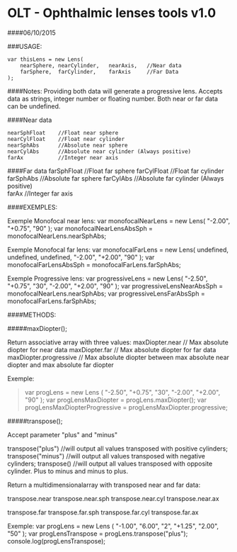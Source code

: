 # OLT - Ophthalmic lenses tools v1.0
####06/10/2015

###USAGE:

    var thisLens = new Lens(
        nearSphere, nearCylinder,   nearAxis,   //Near data
        farSphere,  farCylinder,    farAxis     //Far Data
    );

####Notes: 
Providing both data will generate a progressive lens.
Accepts data as strings, integer number or floating number.
Both near or far data can be undefined.
   
####Near data
```
nearSphFloat    //Float near sphere
nearCylFloat    //Float near cylinder
nearSphAbs      //Absolute near sphere
nearCylAbs      //Absolute near cylinder (Always positive)
farAx           //Integer near axis
```

####Far data
	farSphFloat     //Float far sphere
	farCylFloat     //Float far cylinder
	farSphAbs       //Absolute far sphere
	farCylAbs       //Absolute far cylinder (Always positive)      
	farAx           //Integer far axis

####EXEMPLES:

Exemple Monofocal near lens:
    var monofocalNearLens = new Lens(
        "-2.00", "+0.75", "90"
    );
    var monofocalNearLensAbsSph = monofocalNearLens.nearSphAbs;

Exemple Monofocal far lens:
    var monofocalFarLens = new Lens(
        undefined,  undefined,  undefined,
        "-2.00",    "+2.00",    "90"
    );
    var monofocalFarLensAbsSph = monofocalFarLens.farSphAbs;

Exemple Progressive lens:
    var progressiveLens = new Lens(
        "-2.50", "+0.75", "30",
        "-2.00", "+2.00", "90"
    );
    var progressiveLensNearAbsSph = monofocalNearLens.nearSphAbs;
    var progressiveLensFarAbsSph  = monofocalFarLens.farSphAbs;

####METHODS:

#####maxDiopter();

Return associative array with three values:
maxDiopter.near         // Max absolute diopter for near data
maxDiopter.far          // Max absolute diopter for far data
maxDiopter.progressive  // Max absolute diopter between max absolute near diopter and max absolute far diopter
        
Exemple:
>var progLens = new Lens (
>	"-2.50", "+0.75", "30",
>	"-2.00", "+2.00", "90"
>);
>var progLensMaxDiopter = progLens.maxDiopter();
>var progLensMaxDiopterProgressive = progLensMaxDiopter.progressive;
    
	
#####transpose();

Accept parameter "plus" and "minus"

transpose("plus")   //will output all values transposed with positive cylinders;
transpose("minus")  //will output all values transposed with negative cylinders;
transpose()         //will output all values transposed with opposite cylinder. Plus to minus and minus to plus.

Return a multidimensionalarray with transposed near and far data:

transpose.near
	transpose.near.sph
	transpose.near.cyl
	transpose.near.ax

transpose.far
	transpose.far.sph
	transpose.far.cyl
	transpose.far.ax

Exemple:
	var progLens = new Lens (
		"-1.00", "6.00", "2",
		"+1.25", "2.00", "50"
	);
	var progLensTranspose = progLens.transpose("plus");
	console.log(progLensTranspose);